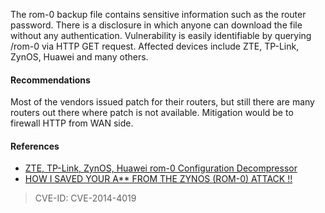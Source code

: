 The rom-0 backup file contains sensitive information such as the router password. There is a disclosure in which anyone can download the file without any authentication. Vulnerability is easily identifiable by querying /rom-0 via HTTP GET request. Affected devices include ZTE, TP-Link, ZynOS, Huawei and many others.

#### Recommendations

Most of the vendors issued patch for their routers, but still there are many routers out there where patch is not available. Mitigation would be to firewall HTTP from WAN side.

#### References

* [ZTE, TP-Link, ZynOS, Huawei rom-0 Configuration Decompressor](https://packetstormsecurity.com/files/127049/ZTE-TP-Link-ZynOS-Huawei-rom-0-Configuration-Decompressor.html)
* [HOW I SAVED YOUR A** FROM THE ZYNOS (ROM-0) ATTACK !!](https://nasro.me/2014/01/11/how-i-saved-your-a-from-the-zynos-rom-0-attack-full-disclosure/)

> CVE-ID: CVE-2014-4019
